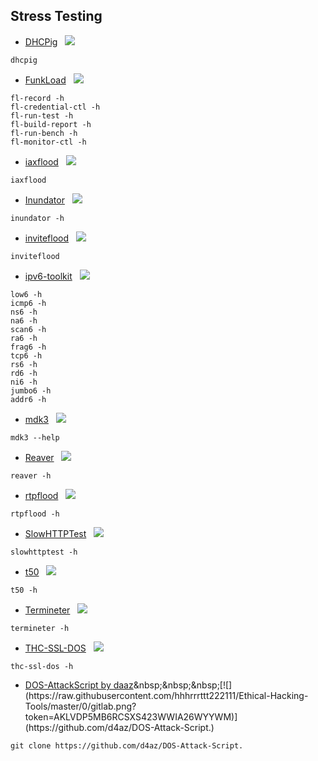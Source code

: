 ## Stress Testing

* [DHCPig](https://tools.kali.org/stress-testing/dhcpig)&nbsp;&nbsp;&nbsp;[![](https://raw.githubusercontent.com/hhhrrrttt222111/Ethical-Hacking-Tools/master/0/github.png?token=AKLVDP4M2RTUFTJVE5QLRV26WYYCE)](https://github.com/kamorin/DHCPig)&nbsp;&nbsp;&nbsp;  
``` 
dhcpig
```
* [FunkLoad](https://tools.kali.org/web-applications/funkload)&nbsp;&nbsp;&nbsp;[![](https://raw.githubusercontent.com/hhhrrrttt222111/Ethical-Hacking-Tools/master/0/gitlab.png?token=AKLVDP5MB6RCSXS423WWIA26WYYWM)](https://gitlab.com/kalilinux/packages/funkload)
``` 
fl-record -h
fl-credential-ctl -h
fl-run-test -h
fl-build-report -h
fl-run-bench -h
fl-monitor-ctl -h
```
* [iaxflood](https://tools.kali.org/sniffingspoofing/iaxflood)&nbsp;&nbsp;&nbsp;[![](https://raw.githubusercontent.com/hhhrrrttt222111/Ethical-Hacking-Tools/master/0/gitlab.png?token=AKLVDP5MB6RCSXS423WWIA26WYYWM)](https://gitlab.com/kalilinux/packages/iaxflood)&nbsp;&nbsp;&nbsp; 
``` 
iaxflood
```
* [Inundator](https://tools.kali.org/stress-testing/inundator)&nbsp;&nbsp;&nbsp;[![](https://raw.githubusercontent.com/hhhrrrttt222111/Ethical-Hacking-Tools/master/0/gitlab.png?token=AKLVDP5MB6RCSXS423WWIA26WYYWM)](https://gitlab.com/kalilinux/packages/inundator)
``` 
inundator -h
```
* [inviteflood](https://tools.kali.org/sniffingspoofing/inviteflood)&nbsp;&nbsp;&nbsp;[![](https://raw.githubusercontent.com/hhhrrrttt222111/Ethical-Hacking-Tools/master/0/gitlab.png?token=AKLVDP5MB6RCSXS423WWIA26WYYWM)](https://gitlab.com/kalilinux/packages/inviteflood)&nbsp;&nbsp;&nbsp;  
``` 
inviteflood
```
* [ipv6-toolkit](https://tools.kali.org/stress-testing/ipv6-toolkit)&nbsp;&nbsp;&nbsp;[![](https://raw.githubusercontent.com/hhhrrrttt222111/Ethical-Hacking-Tools/master/0/gitlab.png?token=AKLVDP5MB6RCSXS423WWIA26WYYWM)](https://gitlab.com/kalilinux/packages/ipv6-toolkit)
``` 
low6 -h
icmp6 -h
ns6 -h
na6 -h
scan6 -h
ra6 -h
frag6 -h
tcp6 -h
rs6 -h
rd6 -h
ni6 -h
jumbo6 -h
addr6 -h
```
* [mdk3](https://tools.kali.org/wireless-attacks/mdk3)&nbsp;&nbsp;&nbsp;[![](https://raw.githubusercontent.com/hhhrrrttt222111/Ethical-Hacking-Tools/master/0/gitlab.png?token=AKLVDP5MB6RCSXS423WWIA26WYYWM)](https://gitlab.com/kalilinux/packages/mdk3)
``` 
mdk3 --help
```
* [Reaver](https://tools.kali.org/wireless-attacks/reaver)&nbsp;&nbsp;&nbsp;[![](https://raw.githubusercontent.com/hhhrrrttt222111/Ethical-Hacking-Tools/master/0/github.png?token=AKLVDP4M2RTUFTJVE5QLRV26WYYCE)](https://github.com/t6x/reaver-wps-fork-t6x)&nbsp;&nbsp;&nbsp; 
``` 
reaver -h
```
* [rtpflood](ghttps://tools.kali.org/stress-testing/rtpflood)&nbsp;&nbsp;&nbsp;[![](https://raw.githubusercontent.com/hhhrrrttt222111/Ethical-Hacking-Tools/master/0/gitlab.png?token=AKLVDP5MB6RCSXS423WWIA26WYYWM)](https://gitlab.com/kalilinux/packages/rtpflood)&nbsp;&nbsp;&nbsp;  
``` 
rtpflood -h
```
* [SlowHTTPTest](https://tools.kali.org/stress-testing/slowhttptest)&nbsp;&nbsp;&nbsp;[![](https://raw.githubusercontent.com/hhhrrrttt222111/Ethical-Hacking-Tools/master/0/github.png?token=AKLVDP4M2RTUFTJVE5QLRV26WYYCE)](https://github.com/shekyan/slowhttptest)&nbsp;&nbsp;&nbsp;  
``` 
slowhttptest -h
```
* [t50](https://tools.kali.org/stress-testing/t50)&nbsp;&nbsp;&nbsp;[![](https://raw.githubusercontent.com/hhhrrrttt222111/Ethical-Hacking-Tools/master/0/gitlab.png?token=AKLVDP5MB6RCSXS423WWIA26WYYWM)](https://gitlab.com/kalilinux/packages/t50)
``` 
t50 -h
```
* [Termineter](https://tools.kali.org/stress-testing/termineter)&nbsp;&nbsp;&nbsp;[![](https://raw.githubusercontent.com/hhhrrrttt222111/Ethical-Hacking-Tools/master/0/github.png?token=AKLVDP4M2RTUFTJVE5QLRV26WYYCE)](https://github.com/rsmusllp/termineter)
``` 
termineter -h
```
* [THC-SSL-DOS](https://tools.kali.org/stress-testing/thc-ssl-dos)&nbsp;&nbsp;&nbsp;[![](https://raw.githubusercontent.com/hhhrrrttt222111/Ethical-Hacking-Tools/master/0/gitlab.png?token=AKLVDP5MB6RCSXS423WWIA26WYYWM)](https://gitlab.com/kalilinux/packages/thc-ssl-dos)
``` 
thc-ssl-dos -h
```


* [DOS-AttackScript by daaz](https://github.com/d4az/DOS-Attack-Script.)&nbsp;&nbsp;&nbsp;[![](https://raw.githubusercontent.com/hhhrrrttt222111/Ethical-Hacking-Tools/master/0/gitlab.png?token=AKLVDP5MB6RCSXS423WWIA26WYYWM)](https://github.com/d4az/DOS-Attack-Script.)
``` 
git clone https://github.com/d4az/DOS-Attack-Script.    
```
